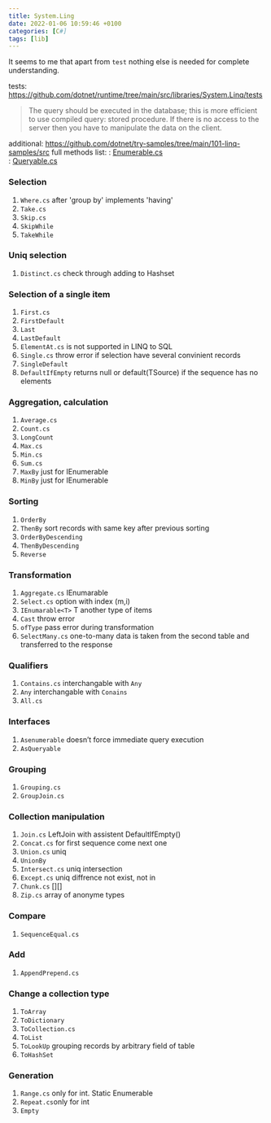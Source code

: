 ```yaml
---
title: System.Ling
date: 2022-01-06 10:59:46 +0100
categories: [C#]
tags: [lib]
---
```




It seems to me that apart from `test` nothing else is needed for complete understanding.

tests: <https://github.com/dotnet/runtime/tree/main/src/libraries/System.Linq/tests>  

>The query should be executed in the database; this is more efficient to use compiled query: stored procedure.
If there is no access to the server then you have to manipulate the data on the client.
>


additional: <https://github.com/dotnet/try-samples/tree/main/101-linq-samples/src>
full methods list:
: [Enumerable.cs](/assets/attachment/Enumerable.cs)  
: [Queryable.cs](/assets/attachment/Queryable.cs)



### Selection
1. `Where.cs` after 'group by' implements  'having'
2. `Take.cs`
1. `Skip.cs`
1. `SkipWhile`
1. `TakeWhile`

### Uniq selection
1. `Distinct.cs` check through  adding to Hashset

### Selection of a single item
1. `First.cs`
1. `FirstDefault`
1. `Last`
1. `LastDefault`
1. `ElementAt.cs`  is not supported in LINQ to SQL
1. `Single.cs`  throw error if selection have several convinient records
1. `SingleDefault`
1. `DefaultIfEmpty`  returns null or default(TSource) if the sequence has no elements

###  Aggregation, calculation
1. `Average.cs`
1. `Count.cs`
1. `LongCount`
1. `Max.cs`
1. `Min.cs`
1. `Sum.cs`
1. `MaxBy`  just for IEnumerable
1. `MinBy`  just for IEnumerable

### Sorting
1. `OrderBy`
1. `ThenBy` sort records with same key after previous sorting
1. `OrderByDescending`
1. `ThenByDescending`
1. `Reverse`

### Transformation
1. `Aggregate.cs` IEnumarable
1. `Select.cs` option with index (m,i)  
1. `IEnumarable<T>` T another type of items
1. `Cast`  throw error
1. `ofType` pass error during transformation
1. `SelectMany.cs`  one-to-many data is taken from the second table and transferred to the response


### Qualifiers
1. `Contains.cs` interchangable  with `Any`
1. `Any` interchangable with `Conains`
1. `All.cs`

### Interfaces 
1. `Asenumerable`  doesn’t force immediate query execution  
2. `AsQueryable`

### Grouping
1. `Grouping.cs`  
2. `GroupJoin.cs` 

### Collection manipulation
1. `Join.cs`  LeftJoin  with assistent DefaultIfEmpty()  
2. `Concat.cs` for first sequence come next one  
3. `Union.cs`  uniq  
4. `UnionBy`  
5. `Intersect.cs`    uniq intersection  
6. `Except.cs`  uniq diffrence not exist, not in  
1. `Chunk.cs`   [][]   
1. `Zip.cs`  array of anonyme types  

### Compare
1. `SequenceEqual.cs`

### Add
1. `AppendPrepend.cs`

### Change a collection type 
1. `ToArray`
1. `ToDictionary` 
1. `ToCollection.cs`
1. `ToList`
1. `ToLookUp` grouping records by arbitrary field of  table
1. `ToHashSet`

### Generation 
1. `Range.cs` only for int. Static Enumerable  
1. `Repeat.cs`only for int  
1. `Empty`